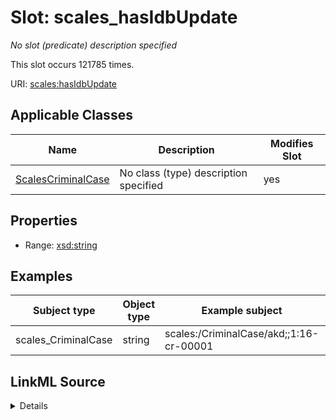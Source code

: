 

# Slot: scales_hasIdbUpdate


_No slot (predicate) description specified_






This slot occurs 121785 times.


URI: [scales:hasIdbUpdate](http://schemas.scales-okn.org/rdf/scales#hasIdbUpdate)



<!-- no inheritance hierarchy -->





## Applicable Classes

| Name | Description | Modifies Slot |
| --- | --- | --- |
| [ScalesCriminalCase](../classes/ScalesCriminalCase.md) | No class (type) description specified |  yes  |







## Properties

* Range: [xsd:string](http://www.w3.org/2001/XMLSchema#string)






## Examples

| Subject type | Object type | Example subject | Example object | Occurrences |
| --- | --- | --- | --- | --- |
| scales_CriminalCase | string | scales:/CriminalCase/akd;;1:16-cr-00001 | 01/01/1900 | 121785 |




## LinkML Source

<details>

```yaml
name: scales_hasIdbUpdate
annotations:
  count:
    tag: count
    value: 121785
description: No slot (predicate) description specified
examples:
- object:
    example_object: 01/01/1900
    example_object_type: string
    example_predicate: scales:hasIdbUpdate
    example_subject: scales:/CriminalCase/akd;;1:16-cr-00001
    example_subject_type: scales_CriminalCase
from_schema: scales-kg
rank: 1000
slot_uri: scales:hasIdbUpdate
alias: scales_hasIdbUpdate
domain_of:
- scales_CriminalCase
range: string

```
</details>